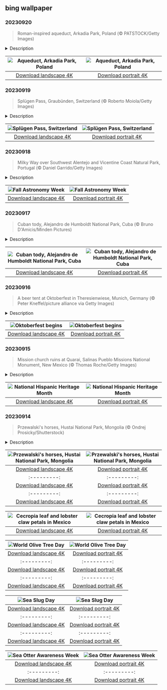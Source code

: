 ## bing wallpaper

### 20230920

> Roman-inspired aqueduct, Arkadia Park, Poland (© PATSTOCK/Getty Images)

<details>
<summary>Description</summary>

> Founded in 1778 by aristocrat Helena Radziwiłłowa, Arkadia Park is an English-style landscape park in central Poland. The park displays architecture and landscapes that evoke ancient and medieval eras, like this recreation of a Roman-style aqueduct. These features are brought to life by the garden's lush greenery, tranquil water, and intricately crafted sculptures throughout the grounds, which illustrate the beauty of intermingled nature and art. Today, Arkadia Park stands as a testament to Helena Radziwiłłowa's lasting vision and creative legacy.
> 
> 
> 
> 

</details>

| ![Aqueduct, Arkadia Park, Poland](https://cn.bing.com/th?id=OHR.ArkadiaPark_EN-US3604031201_UHD.jpg&pid=hp&w=400&h=224&rs=1&c=4) | ![Aqueduct, Arkadia Park, Poland](https://cn.bing.com/th?id=OHR.ArkadiaPark_EN-US3604031201_1080x1920.jpg&pid=hp&w=155&h=315&rs=1&c=4) |
|:---------:|:---------:|
| [Download landscape 4K](https://cn.bing.com/th?id=OHR.ArkadiaPark_EN-US3604031201_UHD.jpg) | [Download portrait 4K](https://cn.bing.com/th?id=OHR.ArkadiaPark_EN-US3604031201_1080x1920.jpg) |

### 20230919

> Splügen Pass, Graubünden, Switzerland (© Roberto Moiola/Getty Images)

<details>
<summary>Description</summary>

> With their twists and turns, record heights, and breathtaking vistas, mountain roads are not for the fainthearted. Pictured here is the historic Splügen Pass, which winds its way through the Lepontine Alps, on the border of Switzerland and Italy. Although its modern version was built between 1818-1823, the Splügen Pass existed in some form as far back as Roman times. At 6,936 feet high, it is one of the highest paved roads in Europe, with 51 marked hairpin bends. It is closed in winter but, if spectacular mountainside views and picturesque lakes tickle your fancy, you can enjoy this ascent between June and mid-October. Have we 'peaked' your interest yet?
> 
> 
> 
> 

</details>

| ![Splügen Pass, Switzerland](https://cn.bing.com/th?id=OHR.SplugenPass_EN-US5807017383_UHD.jpg&pid=hp&w=400&h=224&rs=1&c=4) | ![Splügen Pass, Switzerland](https://cn.bing.com/th?id=OHR.SplugenPass_EN-US5807017383_1080x1920.jpg&pid=hp&w=155&h=315&rs=1&c=4) |
|:---------:|:---------:|
| [Download landscape 4K](https://cn.bing.com/th?id=OHR.SplugenPass_EN-US5807017383_UHD.jpg) | [Download portrait 4K](https://cn.bing.com/th?id=OHR.SplugenPass_EN-US5807017383_1080x1920.jpg) |

### 20230918

> Milky Way over Southwest Alentejo and Vicentine Coast Natural Park, Portugal (© Daniel Garrido/Getty Images)

<details>
<summary>Description</summary>

> The Milky Way has billions of stars; among them, our own sun finds its place. The galaxy's name is derived from the radiant, pale appearance of the band of stars and gas clouds that graces Earth's sky. Methodical observations of the night sky started with early civilizations but astronomy, the oldest natural science, remains a source of fascination today. It's what brings stargazers to Portugal's Southwest Alentejo and Vicentine Coast Natural Park, a site free from heavy light pollution. Now's a good time to seek out your own celestial spectacle, as it is Astronomy Week and the main event, Saturday's Fall Astronomy Day, this year coincides with the autumnal equinox.
> 
> 
> 
> 

</details>

| ![Fall Astronomy Week](https://cn.bing.com/th?id=OHR.MilkyWayPortugal_EN-US3289730564_UHD.jpg&pid=hp&w=400&h=224&rs=1&c=4) | ![Fall Astronomy Week](https://cn.bing.com/th?id=OHR.MilkyWayPortugal_EN-US3289730564_1080x1920.jpg&pid=hp&w=155&h=315&rs=1&c=4) |
|:---------:|:---------:|
| [Download landscape 4K](https://cn.bing.com/th?id=OHR.MilkyWayPortugal_EN-US3289730564_UHD.jpg) | [Download portrait 4K](https://cn.bing.com/th?id=OHR.MilkyWayPortugal_EN-US3289730564_1080x1920.jpg) |

### 20230917

> Cuban tody, Alejandro de Humboldt National Park, Cuba (© Bruno D'Amicis/Minden Pictures)

<details>
<summary>Description</summary>

> The tiny Cuban tody can only be found on Cuba and its neighboring islands. Despite their colorful plumage, including that sparkling green head, their size can make them hard to spot. However, they are easy to hear. The soft sound of 'pprreeee-pprreeee' or a short 'tot-tot-tot-tot' will tell you there's a tody somewhere nearby.
> 
> The species are found around forests, coasts, dry lowlands, and rivers. The Cuban tody on our homepage is in Alejandro de Humboldt National Park, the Caribbean's biggest and best-preserved forested landscape. The park is also one of the most biologically varied tropical island locations on Earth, with a wide range of endemic plants and animals, so our colorful feathered friend is in good company.
> 
> 

</details>

| ![Cuban tody, Alejandro de Humboldt National Park, Cuba](https://cn.bing.com/th?id=OHR.CubanTody_EN-US3083797062_UHD.jpg&pid=hp&w=400&h=224&rs=1&c=4) | ![Cuban tody, Alejandro de Humboldt National Park, Cuba](https://cn.bing.com/th?id=OHR.CubanTody_EN-US3083797062_1080x1920.jpg&pid=hp&w=155&h=315&rs=1&c=4) |
|:---------:|:---------:|
| [Download landscape 4K](https://cn.bing.com/th?id=OHR.CubanTody_EN-US3083797062_UHD.jpg) | [Download portrait 4K](https://cn.bing.com/th?id=OHR.CubanTody_EN-US3083797062_1080x1920.jpg) |

### 20230916

> A beer tent at Oktoberfest in Theresienwiese, Munich, Germany (© Peter Kneffel/picture alliance via Getty Images)

<details>
<summary>Description</summary>

> Welcome to Oktoberfest, the world's biggest beer festival, held each year in the German city of Munich. Dating back all the way to 1810, it began with the wedding of Crown Prince Ludwig, later Ludwig I of Bavaria, and Princess Therese von Sachsen-Hildburghausen. The celebrations took place on the fields in front of the city gates, which were named Theresienwiese, or Theresa's Meadow, in honor of the bride. The festivities lasted for five days, filled with exciting activities such as parades and horse races. It was so popular that Oktoberfest became an annual event that now draws more than 6 million people. This year's festival starts today and lasts 18 days. Beyond Munich, it has become a popular celebration in multiple countries, and cities inside and outside of Germany imitate the festival and cherish its German traditions.
> 
> 
> 
> 

</details>

| ![Oktoberfest begins](https://cn.bing.com/th?id=OHR.OktoberfestWorkers_EN-US5478786117_UHD.jpg&pid=hp&w=400&h=224&rs=1&c=4) | ![Oktoberfest begins](https://cn.bing.com/th?id=OHR.OktoberfestWorkers_EN-US5478786117_1080x1920.jpg&pid=hp&w=155&h=315&rs=1&c=4) |
|:---------:|:---------:|
| [Download landscape 4K](https://cn.bing.com/th?id=OHR.OktoberfestWorkers_EN-US5478786117_UHD.jpg) | [Download portrait 4K](https://cn.bing.com/th?id=OHR.OktoberfestWorkers_EN-US5478786117_1080x1920.jpg) |

### 20230915

> Mission church ruins at Quarai, Salinas Pueblo Missions National Monument, New Mexico (© Thomas Roche/Getty Images)

<details>
<summary>Description</summary>

> From early Spanish colonialism to modern day civil rights struggles, the timeline of Hispanic and Latino history in the US is a rich one. Hispanic Heritage Month—September 15 to October 15—is dedicated to the history, culture, and heritage grounded in Latin America. It began as Hispanic Week in 1968 and has since evolved into a 30-day celebration. Why does it start in the middle of the month? September 15 sees the first of a series of independence days in several Latin American countries—El Salvador, Honduras, Guatemala, Nicaragua, and Costa Rica. They are followed by Mexico, Chile, and Belize, which mark theirs on September 16, 18, and 21, respectively.
> 
> Pictured here are the ruins of the mission church at Quarai in New Mexico, completed in 1632 under the direction of Spanish Franciscan friars. It is one of the three Spanish mission sites that form the Salinas Pueblo Missions National Monument. Visiting the ruins is a great way to participate in Hispanic Heritage Month.
> 
> 

</details>

| ![National Hispanic Heritage Month](https://cn.bing.com/th?id=OHR.MissionRuins_EN-US2486545022_UHD.jpg&pid=hp&w=400&h=224&rs=1&c=4) | ![National Hispanic Heritage Month](https://cn.bing.com/th?id=OHR.MissionRuins_EN-US2486545022_1080x1920.jpg&pid=hp&w=155&h=315&rs=1&c=4) |
|:---------:|:---------:|
| [Download landscape 4K](https://cn.bing.com/th?id=OHR.MissionRuins_EN-US2486545022_UHD.jpg) | [Download portrait 4K](https://cn.bing.com/th?id=OHR.MissionRuins_EN-US2486545022_1080x1920.jpg) |

### 20230914

> Przewalski's horses, Hustai National Park, Mongolia (© Ondrej Prosicky/Shutterstock)

<details>
<summary>Description</summary>

> Hustai National Park in Mongolia is home to a very special and rare breed, the Przewalski's horse. Regarded by some as the only truly pure wild horse today, it is easily recognized by its pale yellowish-brown coat, a short, stiff mane, and short legs. The Przewalski's horse, also called the 'takhi' in Mongolia, was once extinct in the wild but has been successfully reintroduced through conservation efforts in the 1990s. An interesting fact about these horses is that they have 66 chromosomes, compared with 64 in domestic horses. Remarkably, Przewalski's horses can mate with domestic horses to produce hybrids. These hybrids have 65 chromosomes and can breed and have their own offspring.
> 
> 
> 
> 

</details>

| ![Przewalski's horses, Hustai National Park, Mongolia](https://cn.bing.com/th?id=OHR.MongoliaHorses_EN-US2400199558_UHD.jpg&pid=hp&w=400&h=224&rs=1&c=4) | ![Przewalski's horses, Hustai National Park, Mongolia](https://cn.bing.com/th?id=OHR.MongoliaHorses_EN-US2400199558_1080x1920.jpg&pid=hp&w=155&h=315&rs=1&c=4) |
|:---------:|:---------:|
| [Download landscape 4K](https://cn.bing.com/th?id=OHR.MongoliaHorses_EN-US2400199558_UHD.jpg) | [Download portrait 4K](https://cn.bing.com/th?id=OHR.MongoliaHorses_EN-US2400199558_1080x1920.jpg) |24&rs=1&c=4) | ![Hemakuta Hill, Hampi, India](https://cn.bing.com/th?id=OHR.HemakutaHill_EN-US2233323383_1080x1920.jpg&pid=hp&w=155&h=315&rs=1&c=4) |
|:---------:|:---------:|
| [Download landscape 4K](https://cn.bing.com/th?id=OHR.HemakutaHill_EN-US2233323383_UHD.jpg) | [Download portrait 4K](https://cn.bing.com/th?id=OHR.HemakutaHill_EN-US2233323383_1080x1920.jpg) |s://cn.bing.com/th?id=OHR.BridgeMemorial_EN-US1953692613_UHD.jpg) | [Download portrait 4K](https://cn.bing.com/th?id=OHR.BridgeMemorial_EN-US1953692613_1080x1920.jpg) |.MuseumIsland_EN-US2197808554_UHD.jpg) | [Download portrait 4K](https://cn.bing.com/th?id=OHR.MuseumIsland_EN-US2197808554_1080x1920.jpg) |ad portrait 4K](https://cn.bing.com/th?id=OHR.EagleTree_EN-US8588984234_1080x1920.jpg) |d portrait 4K](https://cn.bing.com/th?id=OHR.SurfSanDiego_EN-US0761983664_1080x1920.jpg) |?id=OHR.CormorantBridge_EN-US1902862286_1080x1920.jpg) |om/th?id=OHR.AmericanWetlands_EN-US1844827155_1080x1920.jpg&pid=hp&w=155&h=315&rs=1&c=4) |
|:---------:|:---------:|
| [Download landscape 4K](https://cn.bing.com/th?id=OHR.AmericanWetlands_EN-US1844827155_UHD.jpg) | [Download portrait 4K](https://cn.bing.com/th?id=OHR.AmericanWetlands_EN-US1844827155_1080x1920.jpg) |9784_UHD.jpg) | [Download portrait 4K](https://cn.bing.com/th?id=OHR.RedPlanetDay_EN-US9693219784_1080x1920.jpg) |r claw is often cultivated as an ornamental plant for tropical gardens. Gardeners looking to attract birds love the Heliconia because its plentiful nectar draws hummingbirds to its downward-facing flowers. Those same flowers have special recognition in Bolivia as 'patujú,' the national flower, which appears on one of the country's flags.
> 
> 

</details>

| ![Cecropia leaf and lobster claw petals in Mexico](https://cn.bing.com/th?id=OHR.Cecropia_EN-US9602789937_UHD.jpg&pid=hp&w=400&h=224&rs=1&c=4) | ![Cecropia leaf and lobster claw petals in Mexico](https://cn.bing.com/th?id=OHR.Cecropia_EN-US9602789937_1080x1920.jpg&pid=hp&w=155&h=315&rs=1&c=4) |
|:---------:|:---------:|
| [Download landscape 4K](https://cn.bing.com/th?id=OHR.Cecropia_EN-US9602789937_UHD.jpg) | [Download portrait 4K](https://cn.bing.com/th?id=OHR.Cecropia_EN-US9602789937_1080x1920.jpg) |though olive trees do not grow very tall, usually no more than 30 feet, they live a very long time. One of the oldest known trees in the world, in Portugal, is believed to be 3,350 years old. Many live for millennia, their trunks growing thick and gnarled, and their branches bearing fruit century after century. As civilizations rise and fall around them, these hardy trees remain resilient and steadfast.
> 
> 

</details>

| ![World Olive Tree Day](https://cn.bing.com/th?id=OHR.OliveTreeDay_EN-US9460125670_UHD.jpg&pid=hp&w=400&h=224&rs=1&c=4) | ![World Olive Tree Day](https://cn.bing.com/th?id=OHR.OliveTreeDay_EN-US9460125670_1080x1920.jpg&pid=hp&w=155&h=315&rs=1&c=4) |
|:---------:|:---------:|
| [Download landscape 4K](https://cn.bing.com/th?id=OHR.OliveTreeDay_EN-US9460125670_UHD.jpg) | [Download portrait 4K](https://cn.bing.com/th?id=OHR.OliveTreeDay_EN-US9460125670_1080x1920.jpg) |pid=hp&w=155&h=315&rs=1&c=4) |
|:---------:|:---------:|
| [Download landscape 4K](https://cn.bing.com/th?id=OHR.MonksMound_EN-US9323884241_UHD.jpg) | [Download portrait 4K](https://cn.bing.com/th?id=OHR.MonksMound_EN-US9323884241_1080x1920.jpg) |](https://cn.bing.com/th?id=OHR.Calacas_EN-US6430903741_UHD.jpg) | [Download portrait 4K](https://cn.bing.com/th?id=OHR.Calacas_EN-US6430903741_1080x1920.jpg) |.com/th?id=OHR.SealRiver_EN-US6267835630_1080x1920.jpg&pid=hp&w=155&h=315&rs=1&c=4) |
|:---------:|:---------:|
| [Download landscape 4K](https://cn.bing.com/th?id=OHR.SealRiver_EN-US6267835630_UHD.jpg) | [Download portrait 4K](https://cn.bing.com/th?id=OHR.SealRiver_EN-US6267835630_1080x1920.jpg) |e a more fitting name. Someone call Terry.
> 
> 

</details>

| ![Sea Slug Day](https://cn.bing.com/th?id=OHR.SeaAngel_EN-US5531672696_UHD.jpg&pid=hp&w=400&h=224&rs=1&c=4) | ![Sea Slug Day](https://cn.bing.com/th?id=OHR.SeaAngel_EN-US5531672696_1080x1920.jpg&pid=hp&w=155&h=315&rs=1&c=4) |
|:---------:|:---------:|
| [Download landscape 4K](https://cn.bing.com/th?id=OHR.SeaAngel_EN-US5531672696_UHD.jpg) | [Download portrait 4K](https://cn.bing.com/th?id=OHR.SeaAngel_EN-US5531672696_1080x1920.jpg) |OHR.DarkSkyAcadia_EN-US6966527964_1080x1920.jpg) |.bing.com/th?id=OHR.GoldenJellyfish_EN-US6743816471_1080x1920.jpg&pid=hp&w=155&h=315&rs=1&c=4) |
|:---------:|:---------:|
| [Download landscape 4K](https://cn.bing.com/th?id=OHR.GoldenJellyfish_EN-US6743816471_UHD.jpg) | [Download portrait 4K](https://cn.bing.com/th?id=OHR.GoldenJellyfish_EN-US6743816471_1080x1920.jpg) |ng.com/th?id=OHR.LastDollarRoad_EN-US7923638318_UHD.jpg&pid=hp&w=400&h=224&rs=1&c=4) | ![First day of autumn](https://cn.bing.com/th?id=OHR.LastDollarRoad_EN-US7923638318_1080x1920.jpg&pid=hp&w=155&h=315&rs=1&c=4) |
|:---------:|:---------:|
| [Download landscape 4K](https://cn.bing.com/th?id=OHR.LastDollarRoad_EN-US7923638318_UHD.jpg) | [Download portrait 4K](https://cn.bing.com/th?id=OHR.LastDollarRoad_EN-US7923638318_1080x1920.jpg) |ppers who hunted otters to near extinction before they were protected by law. Although sea otter populations have rebounded, they are still considered endangered. Otters live along the Pacific Coast of North America, from California up to Alaska. Although they can walk on land, they almost never find the need or desire to, even when it's nap time. When they're ready for a snooze, they'll raft up, wrap themselves in a strand of kelp to keep them from drifting away, and recline on the world's biggest waterbed.

</details>

| ![Sea Otter Awareness Week](https://cn.bing.com/th?id=OHR.SitkaOtters_EN-US7714053956_UHD.jpg&pid=hp&w=400&h=224&rs=1&c=4) | ![Sea Otter Awareness Week](https://cn.bing.com/th?id=OHR.SitkaOtters_EN-US7714053956_1080x1920.jpg&pid=hp&w=155&h=315&rs=1&c=4) |
|:---------:|:---------:|
| [Download landscape 4K](https://cn.bing.com/th?id=OHR.SitkaOtters_EN-US7714053956_UHD.jpg) | [Download portrait 4K](https://cn.bing.com/th?id=OHR.SitkaOtters_EN-US7714053956_1080x1920.jpg) |oo_EN-US7569665443_UHD.jpg&pid=hp&w=400&h=224&rs=1&c=4) | ![World Bamboo Day](https://cn.bing.com/th?id=OHR.ArashiyamaBamboo_EN-US7569665443_1080x1920.jpg&pid=hp&w=155&h=315&rs=1&c=4) |
|:---------:|:---------:|
| [Download landscape 4K](https://cn.bing.com/th?id=OHR.ArashiyamaBamboo_EN-US7569665443_UHD.jpg) | [Download portrait 4K](https://cn.bing.com/th?id=OHR.ArashiyamaBamboo_EN-US7569665443_1080x1920.jpg) |